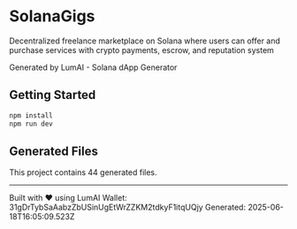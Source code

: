 # SolanaGigs

Decentralized freelance marketplace on Solana where users can offer and purchase services with crypto payments, escrow, and reputation system

Generated by LumAI - Solana dApp Generator

## Getting Started

```bash
npm install
npm run dev
```

## Generated Files

This project contains 44 generated files.

---

Built with ❤️ using LumAI
Wallet: 31gDrTybSaAabzZbUSinUgEtWrZZKM2tdkyF1itqUQjy
Generated: 2025-06-18T16:05:09.523Z
